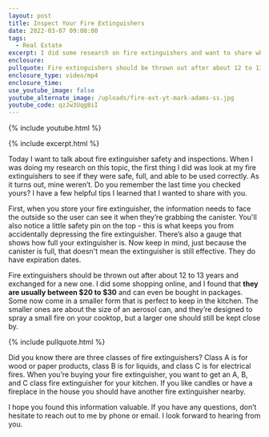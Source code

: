 ```yaml
---
layout: post
title: Inspect Your Fire Extinguishers
date: 2022-03-07 09:00:00
tags:
  - Real Estate
excerpt: I did some research on fire extinguishers and want to share what I learned.
enclosure:
pullquote: Fire extinguishers should be thrown out after about 12 to 13 years.
enclosure_type: video/mp4
enclosure_time:
use_youtube_image: false
youtube_alternate_image: /uploads/fire-ext-yt-mark-adams-ss.jpg
youtube_code: qzJw3UqgBiI
---
```

{% include youtube.html %}

{% include excerpt.html %}

Today I want to talk about fire extinguisher safety and inspections. When I was doing my research on this topic, the first thing I did was look at my fire extinguishers to see if they were safe, full, and able to be used correctly. As it turns out, mine weren’t. Do you remember the last time you checked yours? I have a few helpful tips I learned that I wanted to share with you.&nbsp;

First, when you store your fire extinguisher, the information needs to face the outside so the user can see it when they’re grabbing the canister. You'll also notice a little safety pin on the top - this is what keeps you from accidentally depressing the fire extinguisher. There’s also a gauge that shows how full your extinguisher is. Now keep in mind, just because the canister is full, that doesn't mean the extinguisher is still effective. They do have expiration dates.

Fire extinguishers should be thrown out after about 12 to 13 years and exchanged for a new one. I did some shopping online, and I found that **they are usually between $20 to $30** and can even be bought in packages. Some now come in a smaller form that is perfect to keep in the kitchen. The smaller ones are about the size of an aerosol can, and they’re designed to spray a small fire on your cooktop, but a larger one should still be kept close by.

{% include pullquote.html %}

Did you know there are three classes of fire extinguishers? Class A is for wood or paper products, class B is for liquids, and class C is for electrical fires. When you’re buying your fire extinguisher, you want to get an A, B, and C class fire extinguisher for your kitchen. If you like candles or have a fireplace in the house you should have another fire extinguisher nearby.

I hope you found this information valuable. If you have any questions, don’t hesitate to reach out to me by phone or email. I look forward to hearing from you.

&nbsp;
